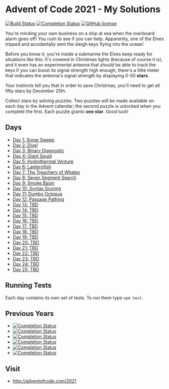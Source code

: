 # Advent of Code 2021 - My Solutions
[![Build Status](https://github.com/mariotacke/advent-of-code-2021/workflows/build/badge.svg)](https://github.com/mariotacke/advent-of-code-2021/actions)
[![Completion Status](https://img.shields.io/endpoint?url=https://raw.githubusercontent.com/mariotacke/advent-of-code-2021/master/.github/badges/completion.json)](https://github.com/mariotacke/advent-of-code-2021)
[![GitHub license](https://img.shields.io/badge/license-MIT-blue.svg)](https://raw.githubusercontent.com/mariotacke/advent-of-code-2021/master/LICENSE)

You're minding your own business on a ship at sea when the overboard alarm goes off! You rush to see if you can help. Apparently, one of the Elves tripped and accidentally sent the sleigh keys flying into the ocean!

Before you know it, you're inside a submarine the Elves keep ready for situations like this. It's covered in Christmas lights (because of course it is), and it even has an experimental antenna that should be able to track the keys if you can boost its signal strength high enough; there's a little meter that indicates the antenna's signal strength by displaying 0-50 **stars**.

Your instincts tell you that in order to save Christmas, you'll need to get all fifty stars by December 25th.

Collect stars by solving puzzles. Two puzzles will be made available on each day in the Advent calendar; the second puzzle is unlocked when you complete the first. Each puzzle grants **one star**. Good luck!

## Days

- [Day 1: Sonar Sweep](day-01-sonarr-sweep/)
- [Day 2: Dive!](day-02-dive/)
- [Day 3: Binary Diagnostic](day-03-binary-diagnostic/)
- [Day 4: Giant Squid](day-04-giant-squid/)
- [Day 5: Hydrothermal Venture](day-05-hydrothermal-venture/)
- [Day 6: Lanternfish](day-06-lanternfish/)
- [Day 7: The Treachery of Whales](day-07-the-treachery-of-whales/)
- [Day 8: Seven Segment Search](day-08-seven-segment-search/)
- [Day 9: Smoke Basin](day-09-smoke-basin/)
- [Day 10: Syntax Scoring](day-10-syntax-scoring/)
- [Day 11: Dumbo Octopus](day-11-dumbo-octopus/)
- [Day 12: Passage Pathing](day-12-passage-pathing/)
- [Day 13: TBD](day-13/)
- [Day 14: TBD](day-14/)
- [Day 15: TBD](day-15/)
- [Day 16: TBD](day-16/)
- [Day 17: TBD](day-17/)
- [Day 18: TBD](day-18/)
- [Day 19: TBD](day-19/)
- [Day 20: TBD](day-20/)
- [Day 21: TBD](day-21/)
- [Day 22: TBD](day-22/)
- [Day 23: TBD](day-23/)
- [Day 24: TBD](day-24/)
- [Day 25: TBD](day-25/)

## Running Tests

Each day contains its own set of tests. To run them type `npm test`.

## Previous Years
- [![Completion Status](https://img.shields.io/endpoint?url=https://raw.githubusercontent.com/mariotacke/advent-of-code-2020/master/.github/badges/completion.json&label=2020)](https://github.com/mariotacke/advent-of-code-2020)
- [![Completion Status](https://img.shields.io/endpoint?url=https://raw.githubusercontent.com/mariotacke/advent-of-code-2019/master/.github/badges/completion.json&label=2019)](https://github.com/mariotacke/advent-of-code-2019)
- [![Completion Status](https://img.shields.io/endpoint?url=https://raw.githubusercontent.com/mariotacke/advent-of-code-2018/master/.github/badges/completion.json&label=2018)](https://github.com/mariotacke/advent-of-code-2018)
- [![Completion Status](https://img.shields.io/endpoint?url=https://raw.githubusercontent.com/mariotacke/advent-of-code-2017/master/.github/badges/completion.json&label=2017)](https://github.com/mariotacke/advent-of-code-2017)
- [![Completion Status](https://img.shields.io/endpoint?url=https://raw.githubusercontent.com/mariotacke/advent-of-code-2016/master/.github/badges/completion.json&label=2016)](https://github.com/mariotacke/advent-of-code-2016)
- [![Completion Status](https://img.shields.io/endpoint?url=https://raw.githubusercontent.com/mariotacke/advent-of-code-2015/master/.github/badges/completion.json&label=2015)](https://github.com/mariotacke/advent-of-code-2015)

## Visit
- http://adventofcode.com/2021
